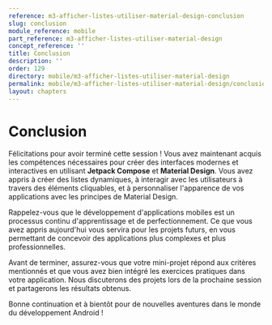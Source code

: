 ```yaml
---
reference: m3-afficher-listes-utiliser-material-design-conclusion
slug: conclusion
module_reference: mobile
part_reference: m3-afficher-listes-utiliser-material-design
concept_reference: ''
title: Conclusion
description: ''
order: 129
directory: mobile/m3-afficher-listes-utiliser-material-design
permalink: mobile/m3-afficher-listes-utiliser-material-design/conclusion
layout: chapters
---
```




# **Conclusion**

Félicitations pour avoir terminé cette session ! Vous avez maintenant acquis les compétences nécessaires pour créer des interfaces modernes et interactives en utilisant **Jetpack Compose** et **Material Design**. Vous avez appris à créer des listes dynamiques, à interagir avec les utilisateurs à travers des éléments cliquables, et à personnaliser l'apparence de vos applications avec les principes de Material Design.

Rappelez-vous que le développement d'applications mobiles est un processus continu d'apprentissage et de perfectionnement. Ce que vous avez appris aujourd'hui vous servira pour les projets futurs, en vous permettant de concevoir des applications plus complexes et plus professionnelles.

Avant de terminer, assurez-vous que votre mini-projet répond aux critères mentionnés et que vous avez bien intégré les exercices pratiques dans votre application. Nous discuterons des projets lors de la prochaine session et partagerons les résultats obtenus.

Bonne continuation et à bientôt pour de nouvelles aventures dans le monde du développement Android !
